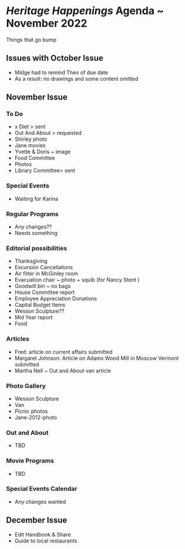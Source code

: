 # _Heritage Happenings_ Agenda ~ November 2022




Things that go bump

## Issues with October Issue

* Midge had to remind Theo of due date
* As a result: no drawings and some content omitted


## November Issue

### To Do

* x Diet > sent
* Out And About > requested
* Shirley photo
* Jane movies
* Yvette & Doris ~ image
* Food Committee
* Photos
* Library Committee> sent

### Special Events

* Waiting for Karina

### Regular Programs

* Any changes??
* Needs something

### Editorial possibilities

* Thanksgiving
* Excursion Cancellations
* Air filter in McGinley room
* Evacuation chair ~ photo + squib (for Nancy Stent )
* Goodwill bin ~ no bags
* House Committee report
* Employee Appreciation Donations
* Capital Budget Items
* Wesson Sculpture??
* Mid Year report
* Food


### Articles

* Fred: article on current affairs submitted
* Margaret Johnson: Article on Adams Wood Mill in Moscow Vermont submitted
* Martha Nell ~ Out and About van article

### Photo Gallery
* Wesson Sculpture
* Van 
* Picnic photos
* Jane-2012-photo

### Out and About

* TBD

### Movie Programs

* TBD

### Special Events Calendar

* Any changes wanted


## December Issue

* Edit Handbook & Share
* Guide to local restaurants

